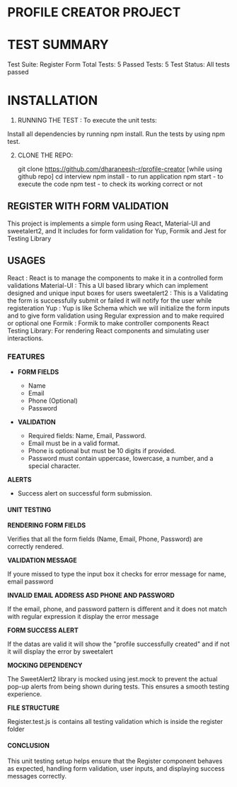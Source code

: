 # PROFILE CREATOR PROJECT

 # TEST SUMMARY

Test Suite: Register Form
Total Tests: 5
Passed Tests: 5
Test Status: All tests passed


# INSTALLATION

1. RUNNING THE TEST : 
To execute the unit tests:

Install all dependencies by running npm install.
Run the tests by using npm test.

2. CLONE THE REPO:

   git clone https://github.com/dharaneesh-r/profile-creator [while using github repo]
   cd interview
   npm install  - to run application
   npm start  - to execute the code
   npm test - to check its working correct or not

## REGISTER WITH FORM VALIDATION 

This project is implements a simple form using React, Material-UI and sweetalert2, and It includes for form validation for Yup, Formik and Jest for Testing Library

## USAGES

React : React is to manage the components to make it in a controlled form validations
Material-UI : This a UI based library which can implement designed and unique input boxes for users
sweetalert2 : This is a Validating the form is successfully submit or failed it will notify for the user while registeration
Yup : Yup is like Schema which we will initialize the form inputs and to give form validation using Regular expression and to make required or optional one
Formik : Formik to make controller components
React Testing Library: For rendering React components and simulating user interactions.


### FEATURES


- **FORM FIELDS**
  - Name
  - Email
  - Phone (Optional)
  - Password

- **VALIDATION**
  - Required fields: Name, Email, Password.
  - Email must be in a valid format.
  - Phone is optional but must be 10 digits if provided.
  - Password must contain uppercase, lowercase, a number, and a special character.

**ALERTS**
  - Success alert on successful form submission.


#### UNIT TESTING

**RENDERING FORM FIELDS**

Verifies that all the form fields (Name, Email, Phone, Password) are correctly rendered.

**VALIDATION MESSAGE**

If youre missed to type the input box it checks for error message for name, email password

**INVALID EMAIL ADDRESS ASD PHONE AND PASSWORD**

If the email, phone, and password pattern is different and it does not match with regular expression it display the error message

**FORM SUCCESS ALERT**

If the datas are valid it will show the "profile successfully created" and if not it will display the error by sweetalert 

**MOCKING DEPENDENCY**

The SweetAlert2 library is mocked using jest.mock to prevent the actual pop-up alerts from being shown during tests. This ensures a smooth testing experience.

**FILE STRUCTURE**

Register.test.js is contains all testing validation which is inside the register folder



#### CONCLUSION

This unit testing setup helps ensure that the Register component behaves as expected, handling form validation, user inputs, and displaying success messages correctly.


